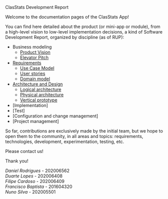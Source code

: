 ClasStats Development Report

Welcome to the documentation pages of the ClasStats App!

You can find here detailed about the product (or mini-app or module), from a high-level vision to low-level implementation decisions, a kind of Software Development Report, organized by discipline (as of RUP): 

* Business modeling 
  * [Product Vision](https://github.com/LEIC-ES-2021-22/2LEIC03T2/blob/main/docs/ProductVision.md)
  * [Elevator Pitch](https://github.com/LEIC-ES-2021-22/2LEIC03T2/blob/main/docs/ElevatorPitch.md)
* [Requirements](https://github.com/LEIC-ES-2021-22/2LEIC03T2/blob/main/docs/requirements.md)
  * [Use Case Model](https://github.com/LEIC-ES-2021-22/2LEIC03T2/blob/main/docs/requirements.md#Use-case-model)
  * [User stories](https://github.com/LEIC-ES-2021-22/2LEIC03T2/blob/main/docs/requirements.md#User-stories)
  * [Domain model](https://github.com/LEIC-ES-2021-22/2LEIC03T2/blob/main/docs/requirements.md#domain-model)
* [Architecture and Design](https://github.com/LEIC-ES-2021-22/2LEIC03T2/blob/main/docs/ArchitectureAndDesign.md)
  * [Logical architecture](https://github.com/LEIC-ES-2021-22/2LEIC03T2/blob/main/docs/ArchitectureAndDesign.md#logical-Architecture)
  * [Physical architecture](https://github.com/LEIC-ES-2021-22/2LEIC03T2/blob/main/docs/ArchitectureAndDesign.md#physical-Architecture)
  * [Vertical prototype](https://github.com/LEIC-ES-2021-22/2LEIC03T2/blob/main/docs/ArchitectureAndDesign.md#vertical-Prototype)
* [Implementation]
* [Test]
* [Configuration and change management]
* [Project management]

So far, contributions are exclusively made by the initial team, but we hope to open them to the community, in all areas and topics: requirements, technologies, development, experimentation, testing, etc.

Please contact us! 

Thank you! <br>

*Daniel Rodrigues* - 202006562 <br>
*Duarte Lopes* - 202006408 <br>
*Filipe Cardoso* - 202006409 <br>
*Francisco Baptista* - 201604320 <br>
*Nuno Silva* - 202005501 <br>
